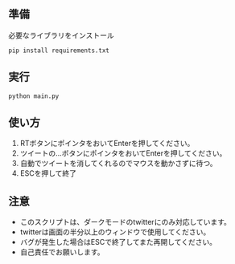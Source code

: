 ## 準備
必要なライブラリをインストール
```
pip install requirements.txt
```

## 実行
```
python main.py
```

## 使い方
1. RTボタンにポインタをおいてEnterを押してください。
2. ツイートの...ボタンにポインタをおいてEnterを押してください。
3. 自動でツイートを消してくれるのでマウスを動かさずに待つ。
4. ESCを押して終了

## 注意
+ このスクリプトは、ダークモードのtwitterにのみ対応しています。
+ twitterは画面の半分以上のウィンドウで使用してください。
+ バグが発生した場合はESCで終了してまた再開してください。
+ 自己責任でお願いします。
